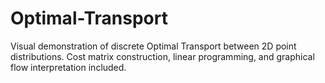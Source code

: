 # Optimal-Transport
Visual demonstration of discrete Optimal Transport between 2D point distributions. Cost matrix construction, linear programming, and graphical flow interpretation included.
